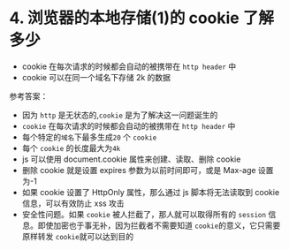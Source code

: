 # 4. 浏览器的本地存储(1)的 cookie 了解多少

- cookie 在每次请求的时候都会自动的被携带在 `http header` 中
- cookie 可以在同一个域名下存储 2k 的数据

参考答案：

- 因为 `http` 是无状态的,`cookie` 是为了解决这一问题诞生的
- `cookie` 在每次请求的时候都会自动的被携带在 `http header` 中
- 每个特定的`域名`下最多生成`20` 个 `cookie`
- 每个 `cookie` 的长度最大为`4k`
- js 可以使用 document.cookie 属性来创建、读取、删除 cookie
- 删除 cookie 就是设置 expires 参数为以前时间即可，或是 Max-age 设置为-1
- 如果 cookie 设置了 HttpOnly 属性，那么通过 js 脚本将无法读取到 cookie 信息，可以有效防止 xss 攻击
- 安全性问题。如果 `cookie` 被人拦截了，那人就可以取得所有的 `session` 信息。即使加密也于事无补，因为拦截者不需要知道 `cookie`的意义，它只需要原样转发 `cookie`就可以达到目的
